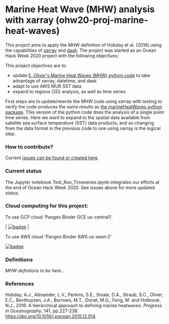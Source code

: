 # Marine Heat Wave (MHW) analysis with xarray (ohw20-proj-marine-heat-waves)

This project aims to apply the MHW definition of Hobday et al. (2016) using the capabilities of [xarray](https://xarray.pydata.org/en/stable/) and [dask](https://dask.org/). The project was started as an Ocean Hack Week 2020 project with the following objectives:

This project objectives are to:
- update [E. Oliver's Marine Heat Waves (MHW) python code](https://github.com/ecjoliver/marineHeatWaves) to take advantage of xarray, datetime, and dask
- adapt to use AWS MUR SST data
- expand to regions (2D) analysis, as well as time series

First steps are to update/rewrite the MHW code using xarray with testing to verify the code produces the same results as [the marineHeatWaves python package](https://github.com/ecjoliver/marineHeatWaves). This version of the python code does the analysis of a single point time series. Here we want to expand to the spatial data available from satellite sea surface temperature (SST) data products, and so changing from the data format in the previous code to one using xarray is the logical step. 

### How to contribute? 

Current [issues can be found or created here](https://github.com/oceanhackweek/ohw20-proj-marine-heat-waves/issues). 

### Current status

The Jupyter notebook  Test_Run_Timeseries.ipynb integrates our efforts at the end of Ocean Hack Week 2020. See issues above for more updated status.



### Cloud computing for this project:


To use GCP cloud 'Pangeo Binder GCE us-central1'.

| [![badge](https://img.shields.io/static/v1.svg?logo=Jupyter&label=Pangeo+Binder&message=GCE+us-central1&color=blue)](https://binder.pangeo.io/v2/gh/oceanhackweek/ohw20-proj-marine-heat-waves/master?urlpath=git-pull?repo=https://github.com/oceanhackweek/ohw20-proj-marine-heat-waves%26amp%3Burlpath=lab/tree/ohw20-proj-marine-heat-waves) |

To use AWS cloud 'Pangeo Binder AWS us-west-2'

[![badge](https://img.shields.io/static/v1.svg?logo=Jupyter&label=Pangeo+Binder&message=AWS+us-west-2&color=orange)](https://aws-uswest2-binder.pangeo.io/v2/gh/oceanhackweek/ohw20-proj-marine-heat-waves/master?urlpath=git-pull?repo=https://github.com/oceanhackweek/ohw20-proj-marine-heat-waves%26amp%3Burlpath=lab/tree/ohw20-proj-marine-heat-waves)

### Definitions

_MHW defintions to be here..._


### References

Hobday, A.J., Alexander, L.V., Perkins, S.E., Smale, D.A., Straub, S.C., Oliver, E.C., Benthuysen, J.A., Burrows, M.T., Donat, M.G., Feng, M. and Holbrook, N.J., 2016. A hierarchical approach to defining marine heatwaves. _Progress in Oceanography_, 141, pp.227-238. https://doi.org/10.1016/j.pocean.2015.12.014
